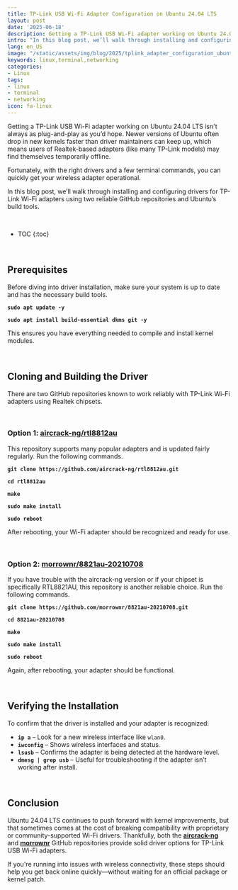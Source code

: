 ```yaml
---
title: TP-Link USB Wi-Fi Adapter Configuration on Ubuntu 24.04 LTS
layout: post
date: '2025-06-18'
description: Getting a TP-Link USB Wi-Fi adapter working on Ubuntu 24.04 LTS isn't always as plug-and-play as you’d hope.
intro: "In this blog post, we’ll walk through installing and configuring drivers for TP-Link Wi-Fi adapters using two reliable GitHub repositories and Ubuntu’s build tools." 
lang: en_US
image: "/static/assets/img/blog/2025/tplink_adapter_configuration_ubuntu/tplink_adapter_configuration_ubuntu.jpg"
keywords: linux,terminal,networking
categories:
- Linux
tags:
- linux
- terminal
- networking
icon: fa-linux
---
```


Getting a TP-Link USB Wi-Fi adapter working on Ubuntu 24.04 LTS isn't always as plug-and-play as you’d hope. Newer versions of Ubuntu often drop in new kernels faster than driver maintainers can keep up, which means users of Realtek-based adapters (like many TP-Link models) may find themselves temporarily offline.

Fortunately, with the right drivers and a few terminal commands, you can quickly get your wireless adapter operational.

In this blog post, we’ll walk through installing and configuring drivers for TP-Link Wi-Fi adapters using two reliable GitHub repositories and Ubuntu’s build tools.

<br>

* TOC 
{:toc}

<br>

## Prerequisites

Before diving into driver installation, make sure your system is up to date and has the necessary build tools.

**`sudo apt update -y`**

**`sudo apt install build-essential dkms git -y`**

This ensures you have everything needed to compile and install kernel modules.

<br>

## Cloning and Building the Driver

There are two GitHub repositories known to work reliably with TP-Link Wi-Fi adapters using Realtek chipsets.

<br>

### Option 1: [aircrack-ng/rtl8812au](https://github.com/aircrack-ng/rtl8812au.git)

This repository supports many popular adapters and is updated fairly regularly. Run the following commands.

**`git clone https://github.com/aircrack-ng/rtl8812au.git`**

**`cd rtl8812au`**

**`make`**

**`sudo make install`**

**`sudo reboot`**

After rebooting, your Wi-Fi adapter should be recognized and ready for use.

<br>

### Option 2: [morrownr/8821au-20210708](https://github.com/morrownr/8821au-20210708.git)


If you have trouble with the aircrack-ng version or if your chipset is specifically RTL8821AU, this repository is another reliable choice. Run the following commands.

**`git clone https://github.com/morrownr/8821au-20210708.git`**

**`cd 8821au-20210708`**

**`make`**

**`sudo make install`**

**`sudo reboot`**

Again, after rebooting, your adapter should be functional.

<br>

## Verifying the Installation

To confirm that the driver is installed and your adapter is recognized:

- **`ip a`** – Look for a new wireless interface like `wlan0`.
- **`iwconfig`** – Shows wireless interfaces and status.
- **`lsusb`** – Confirms the adapter is being detected at the hardware level.
- **`dmesg | grep usb`** – Useful for troubleshooting if the adapter isn’t working after install.

<br>

## Conclusion

Ubuntu 24.04 LTS continues to push forward with kernel improvements, but that sometimes comes at the cost of breaking compatibility with proprietary or community-supported Wi-Fi drivers. Thankfully, both the **[aircrack-ng](https://github.com/aircrack-ng/rtl8812au.git)** and **[morrownr](https://github.com/morrownr/8821au-20210708.git)** GitHub repositories provide solid driver options for TP-Link USB Wi-Fi adapters.

If you're running into issues with wireless connectivity, these steps should help you get back online quickly—without waiting for an official package or kernel patch.








